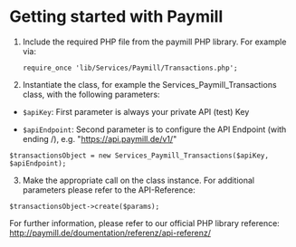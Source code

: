 # Getting started with Paymill

1.	Include the required PHP file from the paymill PHP library. For example via: 

    ```require_once 'lib/Services/Paymill/Transactions.php';```

2. 	Instantiate the class, for example the Services_Paymill_Transactions class, with the following parameters:

* ```$apiKey```: First parameter is always your private API (test) Key

* ```$apiEndpoint```: Second parameter is to configure the API Endpoint (with ending /), e.g. "https://api.paymill.de/v1/"
	
```$transactionsObject = new Services_Paymill_Transactions($apiKey, $apiEndpoint);```

3.	Make the appropriate call on the class instance. For additional parameters please refer to the API-Reference:

```$transactionsObject->create($params);```
	
For further information, please refer to our official PHP library reference:
http://paymill.de/doumentation/referenz/api-referenz/
